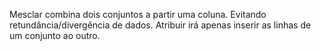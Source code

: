 Mesclar combina dois conjuntos a partir uma coluna. Evitando retundância/divergência de dados.
Atribuir irá apenas inserir as linhas de um conjunto ao outro.